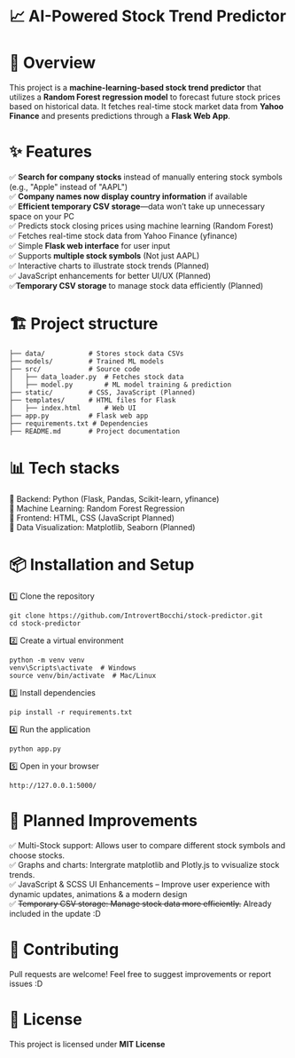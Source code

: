 # 📈 AI-Powered Stock Trend Predictor

# 🚀 Overview  

This project is a **machine-learning-based stock trend predictor** that utilizes a **Random Forest regression model** to forecast future stock prices based on historical data. It fetches real-time stock market data from **Yahoo Finance** and presents predictions through a **Flask Web App**.  

# ✨ Features

✅ **Search for company stocks** instead of manually entering stock symbols (e.g., "Apple" instead of "AAPL")  <br>
✅ **Company names now display country information** if available <br> 
✅ **Efficient temporary CSV storage**—data won’t take up unnecessary space on your PC <br> 
✅ Predicts stock closing prices using machine learning (Random Forest) <br>
✅ Fetches real-time stock data from Yahoo Finance (yfinance) <br>
✅ Simple **Flask web interface** for user input <br>
✅ Supports **multiple stock symbols** (Not just AAPL) <br>
✅ Interactive charts to illustrate stock trends (Planned) <br>
✅ JavaScript enhancements for better UI/UX (Planned) <br>
✅**Temporary CSV storage** to manage stock data efficiently (Planned)

# 🏗️ Project structure
```
├── data/           # Stores stock data CSVs
├── models/         # Trained ML models
├── src/            # Source code
│   ├── data_loader.py  # Fetches stock data
│   ├── model.py        # ML model training & prediction
├── static/         # CSS, JavaScript (Planned)
├── templates/      # HTML files for Flask
│   ├── index.html      # Web UI
├── app.py          # Flask web app
├── requirements.txt # Dependencies
├── README.md       # Project documentation
```

# 📊 Tech stacks

🔹 Backend: Python (Flask, Pandas, Scikit-learn, yfinance) <br>
🔹 Machine Learning: Random Forest Regression <br>
🔹 Frontend: HTML, CSS (JavaScript Planned) <br>
🔹 Data Visualization: Matplotlib, Seaborn (Planned) <br>

# 📦 Installation and Setup

1️⃣ Clone the repository
   
```
git clone https://github.com/IntrovertBocchi/stock-predictor.git
cd stock-predictor
```

2️⃣ Create a virtual environment

```
python -m venv venv
venv\Scripts\activate  # Windows
source venv/bin/activate  # Mac/Linux
```

3️⃣ Install dependencies

```
pip install -r requirements.txt
```

4️⃣ Run the application

```
python app.py
```

5️⃣ Open in your browser

```
http://127.0.0.1:5000/
```

# 🔮 Planned Improvements

✅ Multi-Stock support: Allows user to compare different stock symbols and choose stocks. <br>
✅ Graphs and charts: Intergrate matplotlib and Plotly.js to vvisualize stock trends. <br>
✅ JavaScript & SCSS UI Enhancements – Improve user experience with dynamic updates, animations & a modern design <br>
✅ ~~Temporary CSV storage: Manage stock data more efficiently.~~ Already included in the update :D <br> 

# 🤝 Contributing

Pull requests are welcome! Feel free to suggest improvements or report issues :D

# 📜 License

This project is licensed under **MIT License**
